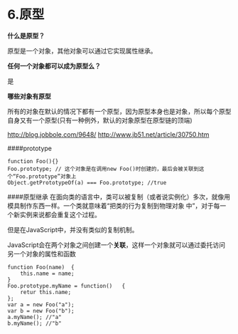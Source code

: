 # 6.原型

**什么是原型？**

原型是一个对象，其他对象可以通过它实现属性继承。

**任何一个对象都可以成为原型么？**

是

**哪些对象有原型**

所有的对象在默认的情况下都有一个原型，因为原型本身也是对象，所以每个原型自身又有一个原型(只有一种例外，默认的对象原型在原型链的顶端)

http://blog.jobbole.com/9648/
http://www.jb51.net/article/30750.htm

####prototype

    function Foo(){}
    Foo.prototype; // 这个对象是在调用new Foo()时创建的，最后会被关联到这个“Foo.prototype”对象上
    Object.getPrototypeOf(a) === Foo.prototype;	//true
    
####原型继承
在面向类的语言中，类可以被复制（或者说实例化）多次，就像用模具制作东西一样。一个类就意味着“把类的行为复制到物理对象
中”，对于每一个新实例来说都会重复这个过程。

但是在JavaScript中，并没有类似的复制机制。

JavaScript会在两个对象之间创建一个**关联**，这样一个对象就可以通过委托访问另一个对象的属性和函数

    function Foo(name)	{	
		this.name = name;
    }
    Foo.prototype.myName = function()	{	
		retur this.name;
    };	
    var a = new Foo("a");
    var b = new Foo("b");	
    a.myName();	//"a"
    b.myName();	//"b"